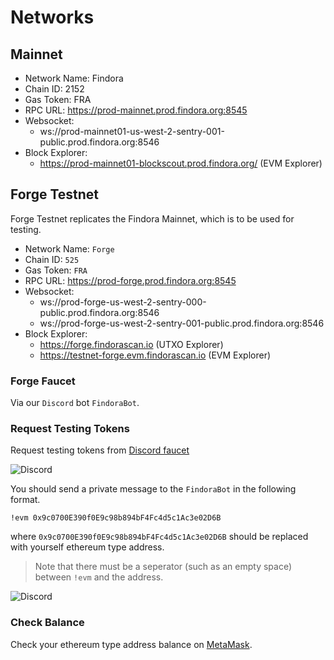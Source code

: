 # Networks 

## Mainnet

- Network Name: Findora
- Chain ID: 2152
- Gas Token: FRA
- RPC URL: https://prod-mainnet.prod.findora.org:8545
- Websocket:
  - ws://prod-mainnet01-us-west-2-sentry-001-public.prod.findora.org:8546
- Block Explorer:
  - https://prod-mainnet01-blockscout.prod.findora.org/ (EVM Explorer)

## Forge Testnet

Forge Testnet replicates the Findora Mainnet, which is to be used for testing.

- Network Name: `Forge`
- Chain ID: `525`
- Gas Token: `FRA`
- RPC URL: https://prod-forge.prod.findora.org:8545
- Websocket:
  - ws://prod-forge-us-west-2-sentry-000-public.prod.findora.org:8546
  - ws://prod-forge-us-west-2-sentry-001-public.prod.findora.org:8546
- Block Explorer:
  - https://forge.findorascan.io  (UTXO Explorer)
  - https://testnet-forge.evm.findorascan.io (EVM Explorer)
  
### Forge Faucet

Via our `Discord` bot  `FindoraBot`.

### Request Testing Tokens
Request testing tokens from [Discord faucet](https://discord.gg/8bdb8KHuaB)

![Discord](/img/evm/discord_1.png)


You should send a private message to the `FindoraBot` in the following format.

```
!evm 0x9c0700E390f0E9c98b894bF4Fc4d5c1Ac3e02D6B
```

where
`0x9c0700E390f0E9c98b894bF4Fc4d5c1Ac3e02D6B` should be replaced with yourself ethereum type address.
> Note that there must be a seperator (such as an empty space) between `!evm` and the address.

![Discord](/img/evm/direct_evm_faucet.png)

### Check Balance
Check your ethereum type address balance on [MetaMask](03-metamask.md).
